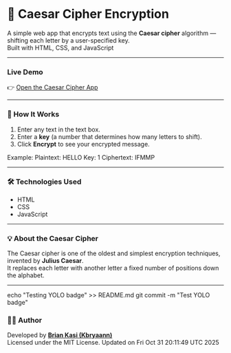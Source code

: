 # 🔐 Caesar Cipher Encryption

A simple web app that encrypts text using the **Caesar cipher** algorithm — shifting each letter by a user-specified key.  
Built with HTML, CSS, and JavaScript

---


### Live Demo
👉 [Open the Caesar Cipher App](https://kbryaann.github.io/Caesar-Encryption/)

---

### 🧠 How It Works
1. Enter any text in the text box.  
2. Enter a **key** (a number that determines how many letters to shift).  
3. Click **Encrypt** to see your encrypted message.  

Example:
Plaintext: HELLO
Key: 1
Ciphertext: IFMMP


---

### 🛠️ Technologies Used
- HTML  
- CSS  
- JavaScript  

---

### 💡 About the Caesar Cipher
The Caesar cipher is one of the oldest and simplest encryption techniques, invented by **Julius Caesar**.  
It replaces each letter with another letter a fixed number of positions down the alphabet.

---

echo "Testing YOLO badge" >> README.md
git commit -m "Test YOLO badge"


### 👨‍💻 Author
Developed by [**Brian Kasi (Kbryaann)**](https://github.com/Kbryaann)  
Licensed under the MIT License.
Updated on Fri Oct 31 20:11:49 UTC 2025
